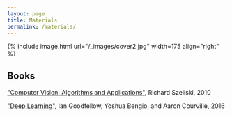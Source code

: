 ```yaml
---
layout: page
title: Materials
permalink: /materials/
---
```


{% include image.html url="/_images/cover2.jpg" width=175 align="right" %}

## Books

["Computer Vision: Algorithms and Applications"](https://szeliski.org/Book), Richard Szeliski, 2010

["Deep Learning"](https://www.deeplearningbook.org), Ian Goodfellow, Yoshua Bengio, and Aaron Courville, 2016
